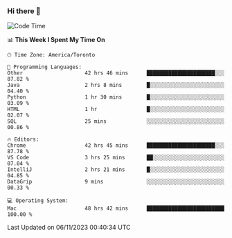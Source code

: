 ### Hi there 👋


<!--START_SECTION:waka-->
![Code Time](http://img.shields.io/badge/Code%20Time-1%2C343%20hrs%205%20mins-blue)

📊 **This Week I Spent My Time On** 

```text
🕑︎ Time Zone: America/Toronto

💬 Programming Languages: 
Other                    42 hrs 46 mins      ██████████████████████░░░   87.82 % 
Java                     2 hrs 8 mins        █░░░░░░░░░░░░░░░░░░░░░░░░   04.40 % 
Python                   1 hr 30 mins        █░░░░░░░░░░░░░░░░░░░░░░░░   03.09 % 
HTML                     1 hr                █░░░░░░░░░░░░░░░░░░░░░░░░   02.07 % 
SQL                      25 mins             ░░░░░░░░░░░░░░░░░░░░░░░░░   00.86 % 

🔥 Editors: 
Chrome                   42 hrs 45 mins      ██████████████████████░░░   87.78 % 
VS Code                  3 hrs 25 mins       ██░░░░░░░░░░░░░░░░░░░░░░░   07.04 % 
IntelliJ                 2 hrs 21 mins       █░░░░░░░░░░░░░░░░░░░░░░░░   04.85 % 
DataGrip                 9 mins              ░░░░░░░░░░░░░░░░░░░░░░░░░   00.33 % 

💻 Operating System: 
Mac                      48 hrs 42 mins      █████████████████████████   100.00 % 
```


 Last Updated on 06/11/2023 00:40:34 UTC
<!--END_SECTION:waka-->

<!--
**SillyPasty/SillyPasty** is a ✨ _special_ ✨ repository because its `README.md` (this file) appears on your GitHub profile.

Here are some ideas to get you started:

- 🔭 I’m currently working on ...
- 🌱 I’m currently learning ...
- 👯 I’m looking to collaborate on ...
- 🤔 I’m looking for help with ...
- 💬 Ask me about ...
- 📫 How to reach me: ...
- 😄 Pronouns: ...
- ⚡ Fun fact: ...
-->


